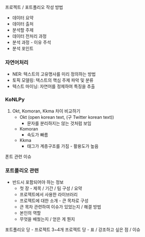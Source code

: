 프로젝트 / 포트폴리오 작성 방법
- 데이터 요약
- 데이터 출처
- 분석할 주제
- 데이터 전처리 과정
- 분석 과정 - 이유 주석
- 분석 포인트

### 자연어처리
- NER: 텍스트의 고유명사를 미리 정의하는 방법
- 토픽 모델링: 텍스트의 핵심 주제 파악 및 분류
- 텍스트 마이닝: 자연어를 정제하여 특징을 추출

### KoNLPy
1. Okt, Komoran, Kkma 차이 비교하기
	- Okt (open korean text, (구 Twitter korean text))
		- 문자를 분리하지는 않는 것처럼 보임
	- Komoran
		- 속도가 빠름
	- Kkma
		- 태그가 계층구조를 가짐 - 활용도가 높음

폰트 관련 이슈
### 포트폴리오 관련
- 반드시 포함되어야 하는 정보
	- 첫 장 - 제목 / 기간 / 팀 구성 / 요약
	- 프로젝트에서 사용한 라이브러리
	- 프로젝트에 대한 소개 - 큰 목차로 구성
	- 큰 목차 관련하여 이슈가 있었는지 / 해결 방법
	- 본인의 역할
	- 무엇을 배웠는지 / 얻은 게 뭔지

포트폴리오 당 - 프로젝트 3~4개
프로젝트 당 - 표 / 강조하고 싶은 점 / 이슈